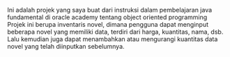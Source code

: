 Ini adalah projek yang saya buat dari instruksi dalam pembelajaran java fundamental di oracle academy tentang object oriented programming
Projek ini berupa inventaris novel, dimana pengguna dapat menginput beberapa novel yang memiliki data, terdiri dari harga, kuantitas, nama, dsb. Lalu kemudian juga dapat menambahkan atau mengurangi kuantitas data novel yang telah diinputkan sebelumnya.
